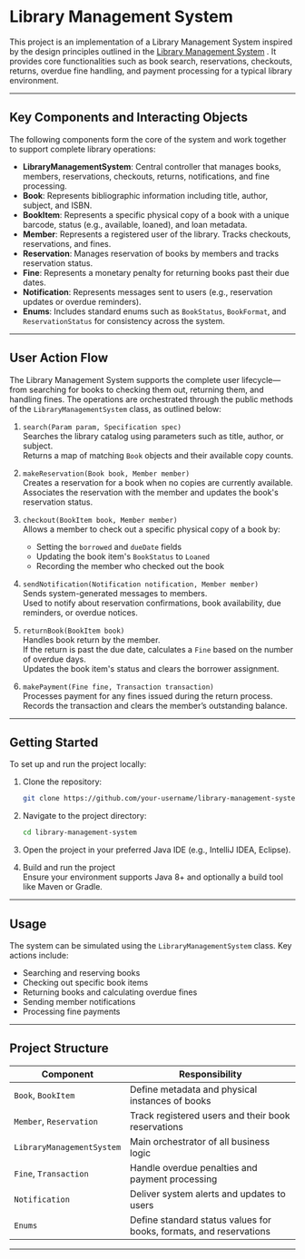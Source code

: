 # Library Management System

This project is an implementation of a Library Management System inspired by the design principles outlined in the [Library Management System](https://github.com/ycwkatie/OOD-Object-Oriented-Design/blob/main/ood/library_management.md) . It provides core functionalities such as book search, reservations, checkouts, returns, overdue fine handling, and payment processing for a typical library environment.

---

## Key Components and Interacting Objects

The following components form the core of the system and work together to support complete library operations:

- **LibraryManagementSystem**: Central controller that manages books, members, reservations, checkouts, returns, notifications, and fine processing.
- **Book**: Represents bibliographic information including title, author, subject, and ISBN.
- **BookItem**: Represents a specific physical copy of a book with a unique barcode, status (e.g., available, loaned), and loan metadata.
- **Member**: Represents a registered user of the library. Tracks checkouts, reservations, and fines.
- **Reservation**: Manages reservation of books by members and tracks reservation status.
- **Fine**: Represents a monetary penalty for returning books past their due dates.
- **Notification**: Represents messages sent to users (e.g., reservation updates or overdue reminders).
- **Enums**: Includes standard enums such as `BookStatus`, `BookFormat`, and `ReservationStatus` for consistency across the system.

---

## User Action Flow

The Library Management System supports the complete user lifecycle—from searching for books to checking them out, returning them, and handling fines. The operations are orchestrated through the public methods of the `LibraryManagementSystem` class, as outlined below:

1. `search(Param param, Specification spec)`  
   Searches the library catalog using parameters such as title, author, or subject.  
   Returns a map of matching `Book` objects and their available copy counts.

2. `makeReservation(Book book, Member member)`  
   Creates a reservation for a book when no copies are currently available.  
   Associates the reservation with the member and updates the book's reservation status.

3. `checkout(BookItem book, Member member)`  
   Allows a member to check out a specific physical copy of a book by:  
   - Setting the `borrowed` and `dueDate` fields  
   - Updating the book item's `BookStatus` to `Loaned`  
   - Recording the member who checked out the book

4. `sendNotification(Notification notification, Member member)`  
   Sends system-generated messages to members.  
   Used to notify about reservation confirmations, book availability, due reminders, or overdue notices.

5. `returnBook(BookItem book)`  
   Handles book return by the member.  
   If the return is past the due date, calculates a `Fine` based on the number of overdue days.  
   Updates the book item's status and clears the borrower assignment.

6. `makePayment(Fine fine, Transaction transaction)`  
   Processes payment for any fines issued during the return process.  
   Records the transaction and clears the member’s outstanding balance.

---

## Getting Started

To set up and run the project locally:

1. Clone the repository:
   ```bash
   git clone https://github.com/your-username/library-management-system.git
   ```

2. Navigate to the project directory:
   ```bash
   cd library-management-system
   ```

3. Open the project in your preferred Java IDE (e.g., IntelliJ IDEA, Eclipse).

4. Build and run the project  
   Ensure your environment supports Java 8+ and optionally a build tool like Maven or Gradle.

---

## Usage

The system can be simulated using the `LibraryManagementSystem` class. Key actions include:

- Searching and reserving books
- Checking out specific book items
- Returning books and calculating overdue fines
- Sending member notifications
- Processing fine payments

---

## Project Structure

| Component                     | Responsibility                                                  |
|------------------------------|------------------------------------------------------------------|
| `Book`, `BookItem`           | Define metadata and physical instances of books                 |
| `Member`, `Reservation`      | Track registered users and their book reservations              |
| `LibraryManagementSystem`    | Main orchestrator of all business logic                         |
| `Fine`, `Transaction`        | Handle overdue penalties and payment processing                 |
| `Notification`               | Deliver system alerts and updates to users                      |
| `Enums`                      | Define standard status values for books, formats, and reservations |

---

